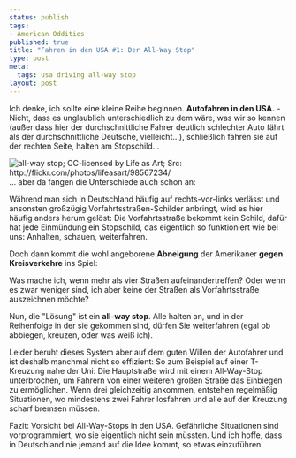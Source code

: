 ```yaml
--- 
status: publish
tags: 
- American Oddities
published: true
title: "Fahren in den USA #1: Der All-Way Stop"
type: post
meta: 
  tags: usa driving all-way stop
layout: post
---
```

Ich denke, ich sollte eine kleine Reihe beginnen. <b>Autofahren in den USA.</b> - Nicht, dass es unglaublich unterschiedlich zu dem wäre, was wir so kennen (außer dass hier der durchschnittliche Fahrer deutlich schlechter Auto fährt als der durchschnittliche Deutsche, vielleicht...), schließlich fahren sie auf der rechten Seite, halten am Stopschild...

<img src="http://static.flickr.com/21/98567234_e513bc0636_m.jpg" class="alignright" alt="all-way stop; CC-licensed by Life as Art; Src: http://flickr.com/photos/lifeasart/98567234/" />... aber da fangen die Unterschiede auch schon an:

Während man sich in Deutschland häufig auf rechts-vor-links verlässt und ansonsten großzügig Vorfahrtsstraßen-Schilder anbringt, wird es hier häufig anders herum gelöst: Die Vorfahrtsstraße bekommt kein Schild, dafür hat jede Einmündung ein Stopschild, das eigentlich so funktioniert wie bei uns: Anhalten, schauen, weiterfahren.

Doch dann kommt die wohl angeborene <b>Abneigung</b> der Amerikaner <b>gegen Kreisverkehre</b> ins Spiel:

Was mache ich, wenn mehr als vier Straßen aufeinandertreffen? Oder wenn es zwar weniger sind, ich aber keine der Straßen als Vorfahrtsstraße auszeichnen möchte?

Nun, die "Lösung" ist ein <strong>all-way stop</strong>. Alle halten an, und in der Reihenfolge in der sie gekommen sind, dürfen Sie weiterfahren (egal ob abbiegen, kreuzen, oder was weiß ich).

Leider beruht dieses System aber auf dem guten Willen der Autofahrer und ist deshalb manchmal nicht so effizient: So zum Beispiel auf einer T-Kreuzung nahe der Uni: Die Hauptstraße wird mit einem All-Way-Stop unterbrochen, um Fahrern von einer weiteren großen Straße das Einbiegen zu ermöglichen. Wenn drei gleichzeitig ankommen, entstehen regelmäßig Situationen, wo mindestens zwei Fahrer losfahren und alle auf der Kreuzung scharf bremsen müssen.

Fazit: Vorsicht bei All-Way-Stops in den USA. Gefährliche Situationen sind vorprogrammiert, wo sie eigentlich nicht sein müssten. Und ich hoffe, dass in Deutschland nie jemand auf die Idee kommt, so etwas einzuführen.
